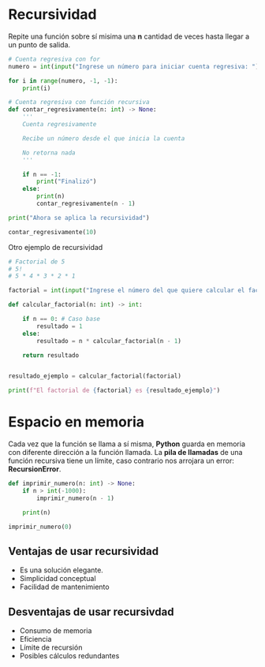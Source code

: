 # Recursividad

Repite una función sobre sí misima una **n** cantidad de veces hasta llegar a un punto de salida.

```python
# Cuenta regresiva con for
numero = int(input("Ingrese un número para iniciar cuenta regresiva: "))

for i in range(numero, -1, -1):
    print(i)

# Cuenta regresiva con función recursiva
def contar_regresivamente(n: int) -> None:
    '''
    Cuenta regresivamente

    Recibe un número desde el que inicia la cuenta

    No retorna nada
    '''

    if n == -1:
        print("Finalizó")
    else:
        print(n)
        contar_regresivamente(n - 1)

print("Ahora se aplica la recursividad")

contar_regresivamente(10)
```

Otro ejemplo de recursividad

```python
# Factorial de 5
# 5!
# 5 * 4 * 3 * 2 * 1

factorial = int(input("Ingrese el número del que quiere calcular el factorial: "))

def calcular_factorial(n: int) -> int:

    if n == 0: # Caso base
        resultado = 1
    else:
        resultado = n * calcular_factorial(n - 1)

    return resultado


resultado_ejemplo = calcular_factorial(factorial)

print(f"El factorial de {factorial} es {resultado_ejemplo}")
```

# Espacio en memoria

Cada vez que la función se llama a sí misma, **Python** guarda en memoria con diferente dirección a la función llamada. La **pila de llamadas** de una función recursiva tiene un límite, caso contrario nos arrojara un error: **RecursionError**.

```python
def imprimir_numero(n: int) -> None:
    if n > int(-1000):
        imprimir_numero(n - 1)

    print(n)

imprimir_numero(0)
```

## Ventajas de usar recursividad

- Es una solución elegante.
- Simplicidad conceptual
- Facilidad de mantenimiento

## Desventajas de usar recursivdad

- Consumo de memoria
- Eficiencia
- Límite de recursión
- Posibles cálculos redundantes
